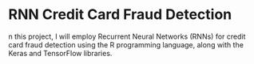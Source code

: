 # RNN Credit Card Fraud Detection
 n this project, I will employ Recurrent Neural Networks (RNNs) for credit card fraud detection using the R programming language, along with the Keras and TensorFlow libraries.
